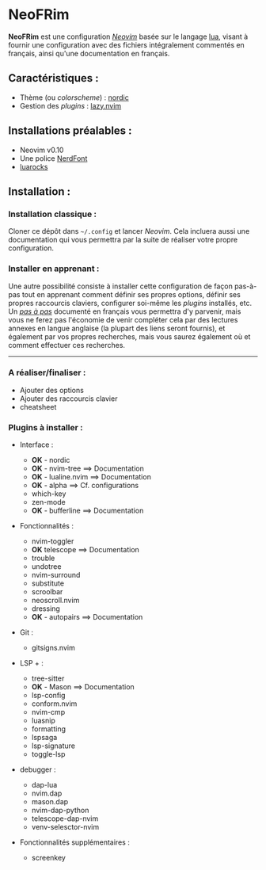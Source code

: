 # NeoFRim
**NeoFRim** est une configuration [*Neovim*](https://neovim.io/) basée sur le langage [lua](https://www.lua.org/), visant à fournir une configuration avec des fichiers intégralement commentés en français, ainsi qu'une documentation en français.

## Caractéristiques :
- Thème (ou *colorscheme*) : [nordic](https://github.com/AlexvZyl/nordic.nvim)
- Gestion des *plugins* : [lazy.nvim](https://github.com/folke/lazy.nvim)

## Installations préalables :
- Neovim v0.10
- Une police [NerdFont](https://www.nerdfonts.com/)
- [luarocks](https://github.com/luarocks/luarocks)

## Installation :

### Installation classique :
Cloner ce dépôt dans `~/.config` et lancer *Neovim*. Cela incluera aussi une documentation qui vous permettra par la suite de réaliser votre propre configuration.

### Installer en apprenant :
Une autre possibilité consiste à installer cette configuration de façon pas-à-pas tout en apprenant comment définir ses propres options, définir ses propres raccourcis claviers, configurer soi-même les *plugins* installés, etc. Un [*pas à pas*](https://github.com/Krystof2so/frenchy_neovim/blob/main/docs/learn_install/pas_a_pas.md) documenté en français vous permettra d'y parvenir, mais vous ne ferez pas l'économie de venir compléter cela par des lectures annexes en langue anglaise (la plupart des liens seront fournis), et également par vos propres recherches, mais vous saurez également où et comment effectuer ces recherches.


--- 

### A réaliser/finaliser :

- Ajouter des options
- Ajouter des raccourcis clavier
- cheatsheet

### Plugins à installer :

- Interface :
    - **OK** - nordic
    - **OK** - nvim-tree ==> Documentation
    - **OK** - lualine.nvim ==> Documentation 
    - **OK** - alpha ==> Cf. configurations
    - which-key
    - zen-mode
    - **OK** - bufferline ==> Documentation

- Fonctionnalités :
    - nvim-toggler
    - **OK** telescope ==> Documentation
    - trouble
    - undotree
    - nvim-surround
    - substitute
    - scroolbar
    - neoscroll.nvim
    - dressing
    - **OK** - autopairs  ==> Documentation

- Git :
    - gitsigns.nvim

- LSP + :
    - tree-sitter
    - **OK** - Mason ==> Documentation
    - lsp-config
    - conform.nvim
    - nvim-cmp
    - luasnip
    - formatting
    - lspsaga
    - lsp-signature
    - toggle-lsp

- debugger :
    - dap-lua
    - nvim.dap
    - mason.dap
    - nvim-dap-python
    - telescope-dap-nvim
    - venv-selesctor-nvim

- Fonctionnalités supplémentaires :
    - screenkey
